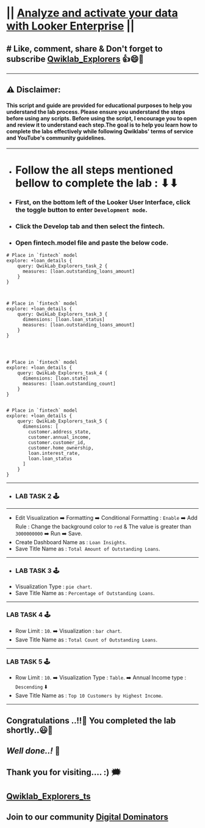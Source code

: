 #  || [Analyze and activate your data with Looker Enterprise](https://www.cloudskillsboost.google/focuses/88314?parent=catalog) || 

## # Like, comment, share & Don't forget to subscribe [Qwiklab_Explorers](https://youtube.com/@titashshil?si=RgamNu1dc9jVIbJN) 👍😄🤝

---
## ⚠️ **Disclaimer:**
#### This script and guide are provided for educational purposes to help you understand the lab process. Please ensure you understand the steps before using any scripts. Before using the script, I encourage you to open and review it to understand each step.The goal is to help you learn how to complete the labs effectively while following Qwiklabs' terms of service and YouTube's community guidelines.
---

- # Follow the all steps mentioned bellow to complete the lab : ⬇⬇

 - ###  First, on the bottom left of the Looker User Interface, click the toggle button to enter `Development mode`.
 - ### Click the Develop tab and then select the fintech.
 - ### Open fintech.model file and paste the below code.
```
# Place in `fintech` model
explore: +loan_details {
    query: QwikLab_Explorers_task_2 {
      measures: [loan.outstanding_loans_amount]
    }
}



# Place in `fintech` model
explore: +loan_details {
    query: QwikLab_Explorers_task_3 {
      dimensions: [loan.loan_status]
      measures: [loan.outstanding_loans_amount]
    }
}




# Place in `fintech` model
explore: +loan_details {
    query: QwikLab_Explorers_task_4 {
      dimensions: [loan.state]
      measures: [loan.outstanding_count]
    }
}


# Place in `fintech` model
explore: +loan_details {
    query: QwikLab_Explorers_task_5 {
      dimensions: [
        customer.address_state,
        customer.annual_income,
        customer.customer_id,
        customer.home_ownership,
        loan.interest_rate,
        loan.loan_status
      ]
    }
}
```
---
- ###  LAB TASK 2 🕹️
---
- Edit Visualization ➡️ Formatting ➡️ Conditional Formatting : `Enable` ➡️ Add Rule : Change the background color to `red`  & The value is greater than `3000000000` ➡️ Run ➡️ Save.
- Create Dashboard Name as :  `Loan Insights`.
- Save Title Name as :  `Total Amount of Outstanding Loans`.

---

- ### LAB TASK 3 🕹️
- Visualization Type : `pie chart`. 
- Save Title Name as :  `Percentage of Outstanding Loans`.

---

### LAB TASK 4 🕹️ 
- Row Limit : `10`. ➡️ Visualization : `bar chart`.
- Save Title Name as :  `Total Count of Outstanding Loans`.

---

### LAB TASK 5 🕹️
- Row Limit : `10`. ➡️ Visualization Type : `Table`. ➡️ Annual Income type : `Descending` ⬇️
- Save Title Name as :  `Top 10 Customers by Highest Income`.

---

## Congratulations ..!!🎉  You completed the lab shortly..😃💯

## *Well done..!* 👏

## Thank you for visiting.... :) 🗯️

## [Qwiklab_Explorers_ts](https://youtube.com/@titashshil?si=RgamNu1dc9jVIbJN)

## Join to our community [Digital Dominators](https://chat.whatsapp.com/J0o1beFGCHfJ8ZHGKjcqkd)
